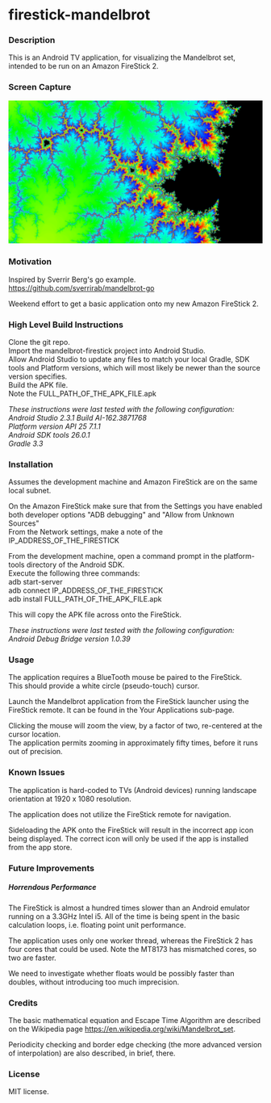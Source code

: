 # firestick-mandelbrot

### Description

This is an Android TV application, for visualizing the Mandelbrot set, intended to be run on an Amazon FireStick 2.

### Screen Capture

![alt tag](screenshot.png)

### Motivation 

Inspired by Sverrir Berg's go example.  https://github.com/sverrirab/mandelbrot-go

Weekend effort to get a basic application onto my new Amazon FireStick 2.

### High Level Build Instructions

Clone the git repo.  
Import the mandelbrot-firestick project into Android Studio.   
Allow Android Studio to update any files to match your local Gradle, SDK tools and Platform versions, which will most likely be newer than the source version specifies.  
Build the APK file.  
Note the FULL_PATH_OF_THE_APK_FILE.apk  

_These instructions were last tested with the following configuration:  
Android Studio 2.3.1 Build AI-162.3871768  
Platform version API 25 7.1.1  
Android SDK tools 26.0.1  
Gradle 3.3_  

### Installation

Assumes the development machine and Amazon FireStick are on the same local subnet.

On the Amazon FireStick make sure that from the Settings you have enabled both developer options "ADB debugging" and "Allow from Unknown Sources"  
From the Network settings, make a note of the IP_ADDRESS_OF_THE_FIRESTICK  

From the development machine, open a command prompt in the platform-tools directory of the Android SDK.  
Execute the following three commands:  
adb start-server  
adb connect IP_ADDRESS_OF_THE_FIRESTICK  
adb install FULL_PATH_OF_THE_APK_FILE.apk  

This will copy the APK file across onto the FireStick.

_These instructions were last tested with the following configuration:  
Android Debug Bridge version 1.0.39_  

### Usage

The application requires a BlueTooth mouse be paired to the FireStick.  
This should provide a white circle (pseudo-touch) cursor.

Launch the Mandelbrot application from the FireStick launcher using the FireStick remote.  It can be found in the Your Applications sub-page.

Clicking the mouse will zoom the view, by a factor of two, re-centered at the cursor location.  
The application permits zooming in approximately fifty times, before it runs out of precision.

### Known Issues

The application is hard-coded to TVs (Android devices) running landscape orientation at 1920 x 1080 resolution.

The application does not utilize the FireStick remote for navigation.

Sideloading the APK onto the FireStick will result in the incorrect app icon being displayed.  The correct icon will only be used if the app is installed from the app store.

### Future Improvements

##### Horrendous Performance

The FireStick is almost a hundred times slower than an Android emulator running on a 3.3GHz Intel i5.  All of the time is being spent in the basic calculation loops, i.e. floating point unit performance.

The application uses only one worker thread, whereas the FireStick 2 has four cores that could be used.  Note the MT8173 has mismatched cores, so two are faster.

We need to investigate whether floats would be possibly faster than doubles, without introducing too much imprecision.


### Credits

The basic mathematical equation and Escape Time Algorithm are described on the Wikipedia page https://en.wikipedia.org/wiki/Mandelbrot_set.

Periodicity checking and border edge checking (the more advanced version of interpolation) are also described, in brief, there.

### License

MIT license. 
